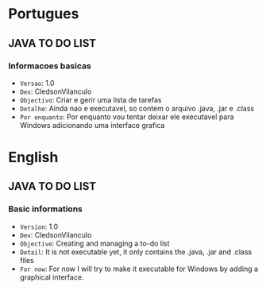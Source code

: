 # Portugues

## JAVA TO DO LIST

### Informacoes basicas

- `Versao`: 1.0
- `Dev`: CledsonVilanculo
- `Objectivo`: Criar e gerir uma lista de tarefas
- `Detalhe`: Ainda nao e executavel, so contem o arquivo .java, .jar e .class
- `Por enquanto`: Por enquanto vou tentar deixar ele executavel para Windows adicionando uma interface grafica

# English

## JAVA TO DO LIST

### Basic informations

- `Version`: 1.0
- `Dev`: CledsonVilanculo
- `Objective`: Creating and managing a to-do list
- `Detail`: It is not executable yet, it only contains the .java, .jar and .class files
- `For now`: For now I will try to make it executable for Windows by adding a graphical interface.